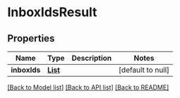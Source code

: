 # InboxIdsResult
## Properties

Name | Type | Description | Notes
------------ | ------------- | ------------- | -------------
**inboxIds** | [**List**](UUID) |  | [default to null]

[[Back to Model list]](../README#documentation-for-models) [[Back to API list]](../README#documentation-for-api-endpoints) [[Back to README]](../README)

